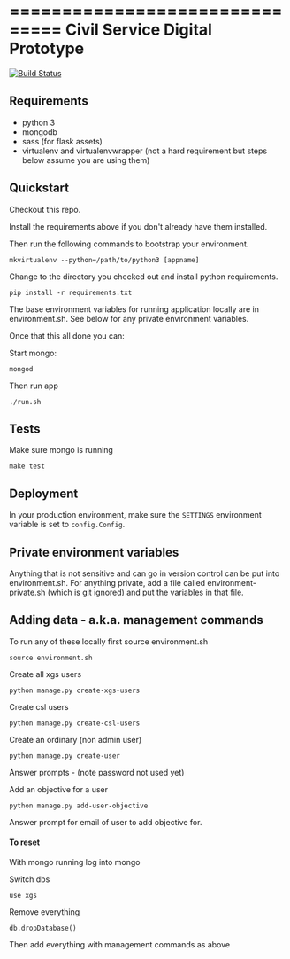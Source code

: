 ===============================
Civil Service Digital Prototype
===============================

[![Build Status](https://travis-ci.org/crossgovernmentservices/csdigital-prototype.svg)](https://travis-ci.org/crossgovernmentservices/csdigital-prototype)

Requirements
------------
- python 3
- mongodb
- sass (for flask assets)
- virtualenv and virtualenvwrapper (not a hard requirement but steps below assume you are using them)

Quickstart
----------

Checkout this repo.

Install the requirements above if you don't already have them installed.

Then run the following commands to bootstrap your environment.

```
mkvirtualenv --python=/path/to/python3 [appname]
```
Change to the directory you checked out and install python requirements.

```
pip install -r requirements.txt
```

The base environment variables for running application locally are in environment.sh. See below for any private environment variables.

Once that this all done you can:

Start mongo:
```
mongod
```

Then run app
```
./run.sh
```

Tests
----------

Make sure mongo is running

```
make test
```

Deployment
----------

In your production environment, make sure the ``SETTINGS`` environment variable is set to ``config.Config``.


Private environment variables
---------------------

Anything that is not sensitive and can go in version control can be put into
environment.sh. For anything private, add a file called environment-private.sh (which is git ignored) and put the variables in that file.


Adding data - a.k.a. management commands
----------------------------------------

To run any of these locally first source environment.sh

```
source environment.sh
```

Create all xgs users
```
python manage.py create-xgs-users
```
Create csl users
```
python manage.py create-csl-users
```


Create an ordinary (non admin user)
```
python manage.py create-user
```
Answer prompts - (note password not used yet)

Add an objective for a user
```
python manage.py add-user-objective
```
Answer prompt for email of user to add objective for.

#### To reset
With mongo running log into mongo

Switch dbs
```
use xgs
```
Remove everything
```
db.dropDatabase()
```
Then add everything with management commands as above
